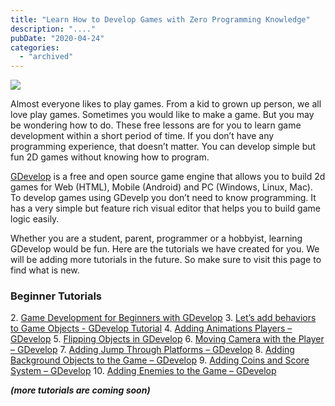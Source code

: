 ```yaml
---
title: "Learn How to Develop Games with Zero Programming Knowledge"
description: "...."
pubDate: "2020-04-24"
categories: 
  - "archived"
---
```


[![](/images/15390909095_144f59b654_b.jpg)](https://1.bp.blogspot.com/-WNo-y39tO0A/XqMxde7OOEI/AAAAAAAALOU/p1rJdUQ_CrsTR0FMT17RAzLIjy2Qb4ndQCLcBGAsYHQ/s1600/15390909095_144f59b654_b.jpg)

  
  

Almost everyone likes to play games. From a kid to grown up person, we all love play games. Sometimes you would like to make a game. But you may be wondering how to do. These free lessons are for you to learn game development within a short period of time. If you don’t have any programming experience, that doesn’t matter. You can develop simple but fun 2D games without knowing how to program.

  

[GDevelop](https://gdevelop-app.com/) is a free and open source game engine that allows you to build 2d games for Web (HTML), Mobile (Android) and PC (Windows, Linux, Mac). To develop games using GDevelp you don’t need to know programming. It has a very simple but feature rich visual editor that helps you to build game logic easily.

  

Whether you are a student, parent, programmer or a hobbyist, learning GDevelop would be fun. Here are the tutorials we have created for you. We will be adding more tutorials in the future. So make sure to visit this page to find what is new.

### Beginner Tutorials

[](https://www.buddhilive.com/2020/04/game-development-for-beginners-with.html)2. [](https://www.buddhilive.com/2020/04/game-development-for-beginners-with.html)[Game Development for Beginners with GDevelop](https://www.buddhilive.com/2020/04/game-development-for-beginners-with.html)
3. [Let’s add behaviors to Game Objects - GDevelop Tutorial](https://www.buddhilive.com/2020/04/lets-add-behaviors-to-game-objects.html)
4. [Adding Animations Players – GDevelop](https://www.buddhilive.com/2020/04/adding-animations-players-gdevelop.html)
5. [Flipping Objects in GDevelop](https://www.buddhilive.com/2020/04/flipping-objects-in-gdevelop.html)
6. [Moving Camera with the Player – GDevelop](https://www.buddhilive.com/2020/04/moving-camera-with-player-gdevelop.html)
7. [Adding Jump Through Platforms – GDevelop](https://www.buddhilive.com/2020/05/adding-jump-through-platforms-gdevelop.html)
8. [Adding Background Objects to the Game – GDevelop](https://www.buddhilive.com/2020/05/adding-background-objects-to-game.html)
9. [Adding Coins and Score System – GDevelop](https://www.buddhilive.com/2020/05/adding-coins-and-score-system-gdevelop.html)
10. [Adding Enemies to the Game – GDevelop](https://www.buddhilive.com/2020/05/adding-enemies-to-game-gdevelop.html)

  

  

_**(more tutorials are coming soon)**_
